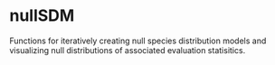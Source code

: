 # nullSDM
Functions for iteratively creating null species distribution models and visualizing null distributions of associated evaluation statisitics.
